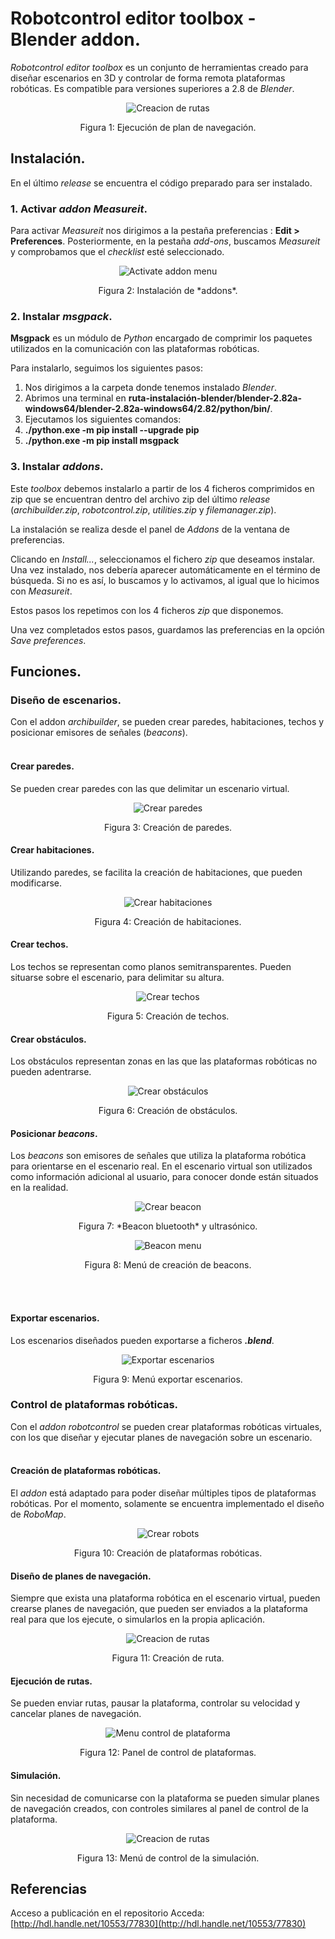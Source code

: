
# Robotcontrol editor toolbox - Blender addon.

*Robotcontrol editor toolbox* es un conjunto de herramientas creado para diseñar escenarios en 3D y controlar de forma remota plataformas robóticas. Es compatible para versiones superiores a 2.8 de *Blender*.


<p align="center">
  <img src="images/ejecucion.gif" alt="Creacion de rutas">
</p>
<p align="center">
Figura 1: Ejecución de plan de navegación.
</p>

## Instalación.

En el último *release* se encuentra el código preparado para ser instalado.

### 1. Activar *addon Measureit*.

Para activar *Measureit* nos dirigimos a la pestaña preferencias : **Edit > Preferences**. Posteriormente, en la pestaña *add-ons*, buscamos *Measureit* y comprobamos que el *checklist* esté seleccionado.

<p align="center">
<img src="images/edit_install.png" alt="Activate addon menu">
<!--![Activate addon menu](images/edit_install.png)-->
</p>
<p align="center">
Figura 2: Instalación de *addons*.
</p>

### 2. Instalar *msgpack*.

**Msgpack** es un módulo de *Python* encargado de comprimir los paquetes utilizados en la comunicación con las plataformas robóticas.

Para instalarlo, seguimos los siguientes pasos:

1. Nos dirigimos a la carpeta donde tenemos instalado *Blender*.
2. Abrimos una terminal en **ruta-instalación-blender/blender-2.82a-windows64/blender-2.82a-windows64/2.82/python/bin/**.
3. Ejecutamos los siguientes comandos:
  1. **./python.exe -m pip install --upgrade pip**
  2. **./python.exe -m pip install msgpack**

### 3. Instalar *addons*.

Este *toolbox* debemos instalarlo a partir de los 4 ficheros comprimidos en zip que se encuentran dentro del archivo zip del último *release* (*archibuilder.zip*, *robotcontrol.zip*, *utilities.zip* y *filemanager.zip*).

La instalación se realiza desde el panel de *Addons* de la ventana de preferencias.

Clicando en *Install...*, seleccionamos el fichero *zip* que deseamos instalar. Una vez instalado, nos debería aparecer automáticamente en el término de búsqueda. Si no es así, lo buscamos y lo activamos, al igual que lo hicimos con *Measureit*.

Estos pasos los repetimos con los 4 ficheros *zip* que disponemos.

Una vez completados estos pasos, guardamos las preferencias en la opción *Save preferences*.

## Funciones.

### Diseño de escenarios.

Con el addon *archibuilder*, se pueden crear paredes, habitaciones, techos y posicionar emisores de señales (*beacons*).
<br>
<br>

#### Crear paredes.

Se pueden crear paredes con las que delimitar un escenario virtual.

<p align="center">
<img src="images/wall_create.png" alt="Crear paredes">
<!--![Crear paredes](images/wall_create.png)-->
</p>
<p align="center">
Figura 3: Creación de paredes.
</p>

#### Crear habitaciones.

Utilizando paredes, se facilita la creación de habitaciones, que pueden modificarse.

<p align="center">
<img src="images/room_create.png" alt="Crear habitaciones">
<!--![Crear habitaciones](images/room_create.png)-->
</p>
<p align="center">
Figura 4: Creación de habitaciones.
</p>

#### Crear techos.

Los techos se representan como planos semitransparentes. Pueden situarse sobre el escenario, para delimitar su altura.

<p align="center">
<img alt="Crear techos" src="images/ceil_create.png">
<!--![Crear techos](images/ceil_create.png)-->
</p>
<p align="center">
Figura 5: Creación de techos.
</p>

#### Crear obstáculos.

Los obstáculos representan zonas en las que las plataformas robóticas no pueden adentrarse.

<p align="center">
<img alt="Crear obstáculos" src="images/obstacle_create.png">
<!--![Crear obstáculos](images/obstacle_create.png)-->
</p>
<p align="center">
Figura 6: Creación de obstáculos.
</p>

#### Posicionar *beacons*.

Los *beacons* son emisores de señales que utiliza la plataforma robótica para orientarse en el escenario real. En el escenario virtual son utilizados como información adicional al usuario, para conocer donde están situados en la realidad.

<p align="center">
<img src="images/beacon_create.png" alt="Crear beacon">
<!--![Crear beacons](images/beacon_create.png)-->
</p>
<p align="center">
Figura 7: *Beacon bluetooth* y ultrasónico.
</p>

<p align="center">
<img src="images/beacon_menu.png" alt="Beacon menu">
</p>
<p align="center">
Figura 8: Menú de creación de beacons.
</p>
<br>
<br>

#### Exportar escenarios.

Los escenarios diseñados pueden exportarse a ficheros ***.blend***.

<p align="center">
<img src="images/filemanager_interfaz.png" alt="Exportar escenarios">
</p>
<p align="center">
Figura 9: Menú exportar escenarios.
</p>

### Control de plataformas robóticas.

Con el *addon robotcontrol* se pueden crear plataformas robóticas virtuales, con los que diseñar y ejecutar planes de navegación sobre un escenario.
<br>
<br>

#### Creación de plataformas robóticas.

El *addon* está adaptado para poder diseñar múltiples tipos de plataformas robóticas. Por el momento, solamente se encuentra implementado el diseño de *RoboMap*.

<p align="center">
<img src="images/robot_create.png" alt="Crear robots">
<!-- ![Crear robots](images/robot_create.png)-->
</p>
<p align="center">
Figura 10: Creación de plataformas robóticas.
</p>

#### Diseño de planes de navegación.

Siempre que exista una plataforma robótica en el escenario virtual, pueden crearse planes de navegación, que pueden ser enviados a la plataforma real para que los ejecute, o simularlos en la propia aplicación.

<p align="center">
  <img src="images/path_creation.gif" alt="Creacion de rutas">
</p>
<p align="center">
Figura 11: Creación de ruta.
</p>

#### Ejecución de rutas.

Se pueden enviar rutas, pausar la plataforma, controlar su velocidad y cancelar planes de navegación.

<p align="center">
  <img src="images/iniciar_plan.png" alt="Menu control de plataforma">
</p>
<p align="center">
Figura 12: Panel de control de plataformas.
</p>

#### Simulación.

Sin necesidad de comunicarse con la plataforma se pueden simular planes de navegación creados, con controles similares al panel de control de la plataforma.

<p align="center">
  <img src="images/panel_simulacion.png" alt="Creacion de rutas">
</p>
<p align="center">
Figura 13: Menú de control de la simulación.
</p>

## Referencias

Acceso a publicación en el repositorio Acceda: [http://hdl.handle.net/10553/77830](http://hdl.handle.net/10553/77830)
